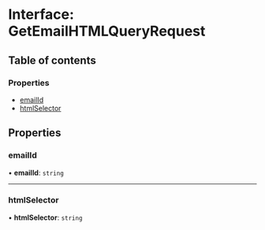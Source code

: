 # Interface: GetEmailHTMLQueryRequest

## Table of contents

### Properties

- [emailId](GetEmailHTMLQueryRequest.md#emailid)
- [htmlSelector](GetEmailHTMLQueryRequest.md#htmlselector)

## Properties

### <a id="emailid" name="emailid"></a> emailId

• **emailId**: `string`

___

### <a id="htmlselector" name="htmlselector"></a> htmlSelector

• **htmlSelector**: `string`
